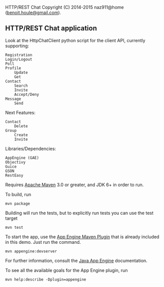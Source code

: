HTTP/REST Chat
Copyright (C) 2014-2015 naz911@home (benoit.houle@gmail.com).

## HTTP/REST Chat application

Look at the HttpChatClient python script for the client API, currently supporting:

    Registration
    Login/Logout
    Poll
    Profile
        Update
        Get
    Contact
        Search
        Invite
        Accept/Deny
    Message
        Send

Next Features:

    Contact
        Delete
    Group
        Create
        Invite

Libraries/Dependencies:

    AppEngine (GAE)
    Objectivy
    Guice
    GSON
    RestEasy

Requires [Apache Maven](http://maven.apache.org) 3.0 or greater, and JDK 6+ in order to run.

To build, run

    mvn package

Building will run the tests, but to explicitly run tests you can use the test target

    mvn test

To start the app, use the [App Engine Maven Plugin](http://code.google.com/p/appengine-maven-plugin/) that is already included in this demo.  Just run the command.

    mvn appengine:devserver

For further information, consult the [Java App Engine](https://developers.google.com/appengine/docs/java/overview) documentation.

To see all the available goals for the App Engine plugin, run

    mvn help:describe -Dplugin=appengine

